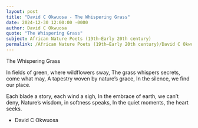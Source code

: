 ```yaml
---
layout: post
title: "David C Okwuosa - The Whispering Grass"
date: 2024-12-30 12:00:00 -0000
author: David C Okwuosa
quote: "The Whispering Grass"
subject: African Nature Poets (19th–Early 20th century)
permalink: /African Nature Poets (19th–Early 20th century)/David C Okwuosa/David C Okwuosa - The Whispering Grass
---
```


The Whispering Grass

In fields of green, where wildflowers sway,
The grass whispers secrets, come what may,
A tapestry woven by nature’s grace,
In the silence, we find our place.

Each blade a story, each wind a sigh,
In the embrace of earth, we can’t deny,
Nature’s wisdom, in softness speaks,
In the quiet moments, the heart seeks.

- David C Okwuosa
